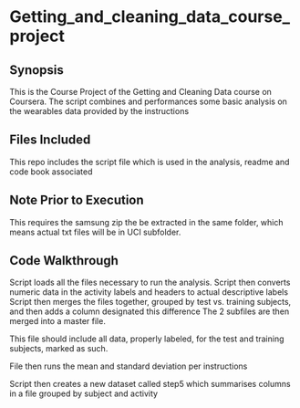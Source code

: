 # Getting_and_cleaning_data_course_project

## Synopsis

This is the Course Project of the Getting and Cleaning Data course on Coursera. The script combines and performances some basic analysis on the wearables data provided by the instructions

## Files Included

This repo includes the script file which is used in the analysis, readme and code book associated  

## Note Prior to Execution

This requires the samsung zip the be extracted in the same folder, which means actual txt files will be in UCI subfolder.  

## Code Walkthrough

Script loads all the files necessary to run the analysis.
Script then converts numeric data in the activity labels and headers to actual descriptive labels
Script then merges the files together, grouped by test vs. training subjects, and then adds a column designated this difference
The 2 subfiles are then merged into a master file.

This file should include all data, properly labeled, for the test and training subjects, marked as such. 

File then runs the mean and standard deviation per instructions

Script then creates a new dataset called step5 which summarises columns in a file grouped by subject and activity
